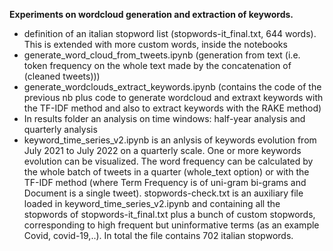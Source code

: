 <b>Experiments on wordcloud generation and extraction of keywords.</b>
- definition of  an italian stopword list (stopwords-it_final.txt, 644 words). This is extended with more custom words, inside the notebooks
-   generate_word_cloud_from_tweets.ipynb (generation from text (i.e. token frequency on the whole text made by the concatenation of (cleaned tweets)))
-   generate_wordclouds_extract_keywords.ipynb (contains the code of the previous nb plus code to generate wordcloud and extraxt keywords with the TF-IDF method and also to extract keywords with the RAKE method)
- In results folder an analysis on time windows: half-year analysis and quarterly analysis
- keyword_time_series_v2.ipynb is an anlysis of keywords evolution from July 2021 to July 2022 on a quarterly scale. One or more keywords evolution can be visualized. The word frequency can be calculated by the whole batch of tweets in a quarter (whole_text option) or with the TF-IDF method (where Term Frequency is of uni-gram bi-grams and Document is a single tweet). 
stopwords-check.txt is an auxiliary file loaded in keyword_time_series_v2.ipynb and containing all the stopwords of stopwords-it_final.txt plus a bunch of custom stopwords, corresponding to high frequent but uninformative terms (as an example Covid, covid-19,..). In total the file contains 702 italian stopwords.
